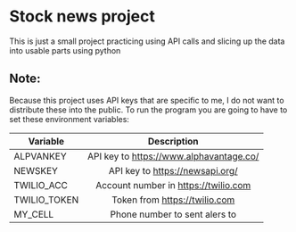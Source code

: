 # Stock news project
This is just a small project practicing using API calls and slicing up the data into usable parts using python

## Note:
Because this project uses API keys that are specific to me, I do not want to distribute these into the public. To run the program you are going to have to set these environment variables:

| Variable      | Description           |
| ------------- |:---------------------:|
| ALPVANKEY     | API key to https://www.alphavantage.co/ |
| NEWSKEY      | API key to https://newsapi.org/    |
| TWILIO_ACC | Account number in https://twilio.com     |
| TWILIO_TOKEN | Token from https://twilio.com |
| MY_CELL | Phone number to sent alers to    |